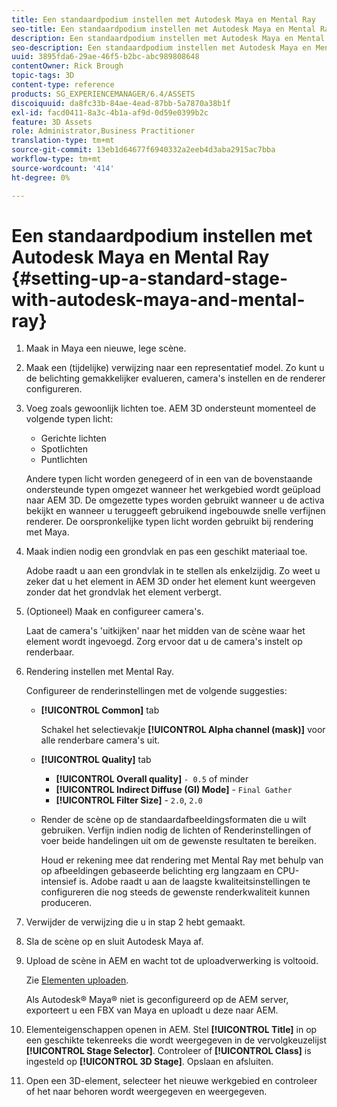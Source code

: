 ```yaml
---
title: Een standaardpodium instellen met Autodesk Maya en Mental Ray
seo-title: Een standaardpodium instellen met Autodesk Maya en Mental Ray
description: Een standaardpodium instellen met Autodesk Maya en Mental Ray
seo-description: Een standaardpodium instellen met Autodesk Maya en Mental Ray
uuid: 3895fda6-29ae-46f5-b2bc-abc989808648
contentOwner: Rick Brough
topic-tags: 3D
content-type: reference
products: SG_EXPERIENCEMANAGER/6.4/ASSETS
discoiquuid: da8fc33b-84ae-4ead-87bb-5a7870a38b1f
exl-id: facd0411-8a3c-4b1a-af9d-0d59e0399b2c
feature: 3D Assets
role: Administrator,Business Practitioner
translation-type: tm+mt
source-git-commit: 13eb1d64677f6940332a2eeb4d3aba2915ac7bba
workflow-type: tm+mt
source-wordcount: '414'
ht-degree: 0%

---
```


# Een standaardpodium instellen met Autodesk Maya en Mental Ray {#setting-up-a-standard-stage-with-autodesk-maya-and-mental-ray}

1. Maak in Maya een nieuwe, lege scène.
1. Maak een (tijdelijke) verwijzing naar een representatief model. Zo kunt u de belichting gemakkelijker evalueren, camera&#39;s instellen en de renderer configureren.

1. Voeg zoals gewoonlijk lichten toe. AEM 3D ondersteunt momenteel de volgende typen licht:

   * Gerichte lichten
   * Spotlichten
   * Puntlichten

   Andere typen licht worden genegeerd of in een van de bovenstaande ondersteunde typen omgezet wanneer het werkgebied wordt geüpload naar AEM 3D. De omgezette types worden gebruikt wanneer u de activa bekijkt en wanneer u teruggeeft gebruikend ingebouwde snelle verfijnen renderer. De oorspronkelijke typen licht worden gebruikt bij rendering met Maya.

1. Maak indien nodig een grondvlak en pas een geschikt materiaal toe.

   Adobe raadt u aan een grondvlak in te stellen als enkelzijdig. Zo weet u zeker dat u het element in AEM 3D onder het element kunt weergeven zonder dat het grondvlak het element verbergt.

1. (Optioneel) Maak en configureer camera&#39;s.

   Laat de camera&#39;s &#39;uitkijken&#39; naar het midden van de scène waar het element wordt ingevoegd. Zorg ervoor dat u de camera&#39;s instelt op renderbaar.

1. Rendering instellen met Mental Ray.

   Configureer de renderinstellingen met de volgende suggesties:

   * **[!UICONTROL Common]** tab

      Schakel het selectievakje **[!UICONTROL Alpha channel (mask)]** voor alle renderbare camera&#39;s uit.

   * **[!UICONTROL Quality]** tab

      * **[!UICONTROL Overall quality]** `- 0.5` of minder
      * **[!UICONTROL Indirect Diffuse (GI) Mode]** - `Final Gather`
      * **[!UICONTROL Filter Size]** - `2.0`, `2.0`
   * Render de scène op de standaardafbeeldingsformaten die u wilt gebruiken. Verfijn indien nodig de lichten of Renderinstellingen of voer beide handelingen uit om de gewenste resultaten te bereiken.

      Houd er rekening mee dat rendering met Mental Ray met behulp van op afbeeldingen gebaseerde belichting erg langzaam en CPU-intensief is. Adobe raadt u aan de laagste kwaliteitsinstellingen te configureren die nog steeds de gewenste renderkwaliteit kunnen produceren.


1. Verwijder de verwijzing die u in stap 2 hebt gemaakt.

1. Sla de scène op en sluit Autodesk Maya af.
1. Upload de scène in AEM en wacht tot de uploadverwerking is voltooid.

   Zie [Elementen uploaden](managing-assets-touch-ui.md#uploading-assets).

   Als Autodesk® Maya® niet is geconfigureerd op de AEM server, exporteert u een FBX van Maya en uploadt u deze naar AEM.

1. Elementeigenschappen openen in AEM. Stel **[!UICONTROL Title]** in op een geschikte tekenreeks die wordt weergegeven in de vervolgkeuzelijst **[!UICONTROL Stage Selector]**. Controleer of **[!UICONTROL Class]** is ingesteld op **[!UICONTROL 3D Stage]**. Opslaan en afsluiten.
1. Open een 3D-element, selecteer het nieuwe werkgebied en controleer of het naar behoren wordt weergegeven en weergegeven.
